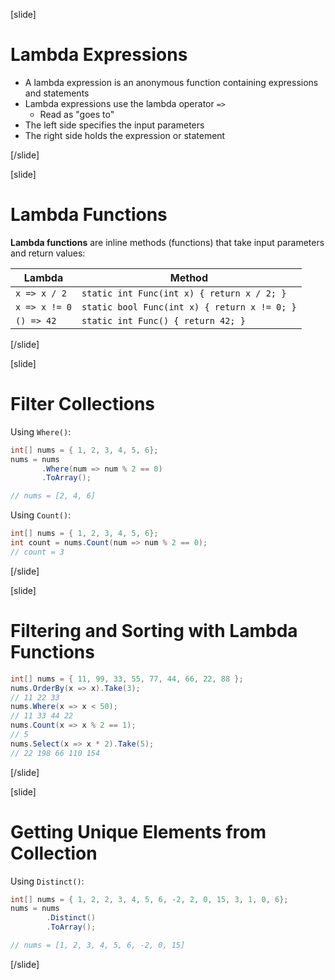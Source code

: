 [slide]
# Lambda Expressions

- A lambda expression is an anonymous function containing expressions and statements
- Lambda expressions use the lambda operator `=>`
    - Read as "goes to"
- The left side specifies the input parameters
- The right side holds the expression or statement  

[/slide]

[slide]
# Lambda Functions

**Lambda functions** are inline methods (functions) that take input parameters and return values:

| Lambda        | Method                                       |
|---------------|----------------------------------------------|
| `x => x / 2`  | `static int Func(int x) { return x / 2; }`   |
| `x => x != 0` | `static bool Func(int x) { return x != 0; }` |
| `() => 42`    | `static int Func() { return 42; }`           |

[/slide]

[slide]
# Filter Collections

Using `Where()`:

```csharp
int[] nums = { 1, 2, 3, 4, 5, 6};
nums = nums
       .Where(num => num % 2 == 0)
       .ToArray(); 

// nums = [2, 4, 6]
```

Using `Count()`:

```csharp
int[] nums = { 1, 2, 3, 4, 5, 6};
int count = nums.Count(num => num % 2 == 0); 
// count = 3
```

[/slide]

[slide]
# Filtering and Sorting with Lambda Functions

```csharp
int[] nums = { 11, 99, 33, 55, 77, 44, 66, 22, 88 };
nums.OrderBy(x => x).Take(3); 
// 11 22 33
nums.Where(x => x < 50);
// 11 33 44 22
nums.Count(x => x % 2 == 1); 
// 5
nums.Select(x => x * 2).Take(5); 
// 22 198 66 110 154
```

[/slide]

[slide]
# Getting Unique Elements from Collection

Using `Distinct()`:

```csharp
int[] nums = { 1, 2, 2, 3, 4, 5, 6, -2, 2, 0, 15, 3, 1, 0, 6};
nums = nums
        .Distinct()
        .ToArray(); 

// nums = [1, 2, 3, 4, 5, 6, -2, 0, 15]
```

[/slide]
